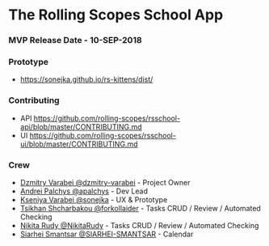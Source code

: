 # The Rolling Scopes School App

### MVP Release Date - 10-SEP-2018

### Prototype
  - https://sonejka.github.io/rs-kittens/dist/
  
### Contributing
* API https://github.com/rolling-scopes/rsschool-api/blob/master/CONTRIBUTING.md
* UI https://github.com/rolling-scopes/rsschool-ui/blob/master/CONTRIBUTING.md

### Crew
  - [Dzmitry Varabei @dzmitry-varabei](https://github.com/dzmitry-varabei/) - Project Owner
  - [Andrei Palchys @apalchys](https://github.com/apalchys) - Dev Lead
  - [Kseniya Varabei @sonejka](https://github.com/sonejka) - UX & Prototype
  - [Tsikhan Shcharbakou @forkollaider](https://github.com/forkollaider) - Tasks CRUD / Review / Automated Checking 
  - [Nikita Rudy @NikitaRudy](https://github.com/NikitaRudy) - Tasks CRUD / Review / Automated Checking 
  - [Siarhei Smantsar @SIARHEI-SMANTSAR](https://github.com/SIARHEI-SMANTSAR) - Calendar 


 

